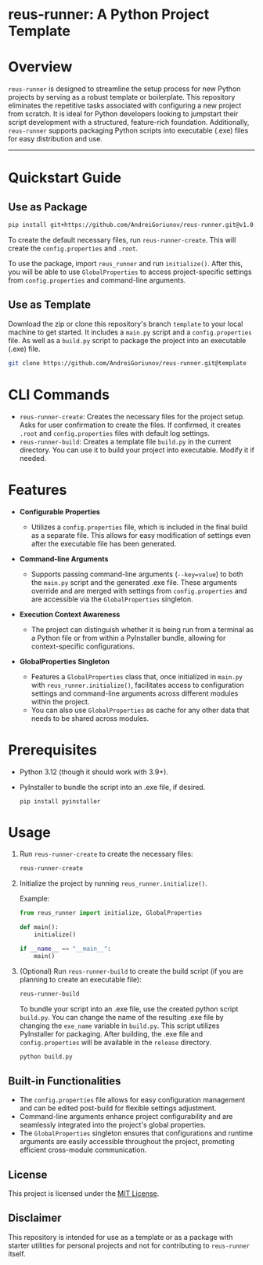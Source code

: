 # reus-runner: A Python Project Template

# Overview

`reus-runner` is designed to streamline the setup process for new Python projects by serving as a robust template or
boilerplate. This repository eliminates the repetitive tasks associated with configuring a new project from scratch. It
is ideal for Python developers looking to jumpstart their script development with a structured, feature-rich foundation.
Additionally, `reus-runner` supports packaging Python scripts into executable (.exe) files for easy distribution and
use.

---

# Quickstart Guide

## Use as Package

```bash
pip install git+https://github.com/AndreiGoriunov/reus-runner.git@v1.0.0
```

To create the default necessary files, run `reus-runner-create`. This will create the `config.properties` and `.root`.

To use the package, import `reus_runner` and run `initialize()`.  After this, you will be able to use `GlobalProperties` to access
project-specific settings from `config.properties` and command-line arguments.

## Use as Template

Download the zip or clone this repository's branch `template` to your local machine to get started. 
It includes a `main.py` script and a `config.properties` file.
As well as a `build.py` script to package the project into an executable (.exe) file.

```bash
git clone https://github.com/AndreiGoriunov/reus-runner.git@template
```

# CLI Commands

- `reus-runner-create`: Creates the necessary files for the project setup. Asks for user confirmation to create the
  files. If confirmed, it creates `.root` and `config.properties` files with default log settings.
- `reus-runner-build`: Creates a template file `build.py` in the current directory. You can use it to build your project
  into executable. Modify it if needed.

# Features

- **Configurable Properties**
  - Utilizes a `config.properties` file, which is included in the final build as a separate
    file. This allows for easy modification of settings even after the executable file has been generated.

- **Command-line Arguments**
  - Supports passing command-line arguments (`--key=value`) to both the `main.py` script and
    the generated .exe file. These arguments override and are merged with settings from `config.properties` and are
    accessible via the `GlobalProperties` singleton.

- **Execution Context Awareness**
  - The project can distinguish whether it is being run from a terminal as a Python file
    or from within a PyInstaller bundle, allowing for context-specific configurations.

- **GlobalProperties Singleton**
  - Features a `GlobalProperties` class that, once initialized in `main.py` with `reus_runner.initialize()`, 
    facilitates access to configuration settings and command-line arguments across different modules within the project.
  - You can also use `GlobalProperties` as cache for any other data that needs to be shared across modules.

# Prerequisites

- Python 3.12 (though it should work with 3.9+).

- PyInstaller to bundle the script into an .exe file, if desired.

  `pip install pyinstaller`

# Usage

1. Run `reus-runner-create` to create the necessary files:

    ```bash
    reus-runner-create
    ```
2. Initialize the project by running `reus_runner.initialize()`.
    
    Example:
    ```python
    from reus_runner import initialize, GlobalProperties
    
    def main():
        initialize()
    
    if __name__ == "__main__":
        main()
    ```

3. (Optional) Run `reus-runner-build` to create the build script (if you are planning to create an executable file):

    ```bash
    reus-runner-build
    ```

    To bundle your script into an .exe file, use the created python script `build.py`. You can change the name of the
    resulting .exe file by changing the `exe_name` variable in `build.py`.
    This script utilizes PyInstaller for packaging. After building, the .exe file and `config.properties` will be available
    in the `release` directory.

    ```bash
    python build.py
    ```

## Built-in Functionalities

- The `config.properties` file allows for easy configuration management and can be edited post-build for flexible
  settings adjustment.
- Command-line arguments enhance project configurability and are seamlessly integrated into the project's global
  properties.
- The `GlobalProperties` singleton ensures that configurations and runtime arguments are easily accessible throughout
  the project, promoting efficient cross-module communication.

## License

This project is licensed under the [MIT License](LICENSE).

## Disclaimer

This repository is intended for use as a template or as a package with starter utilities for personal projects and not for contributing to `reus-runner`
itself.
